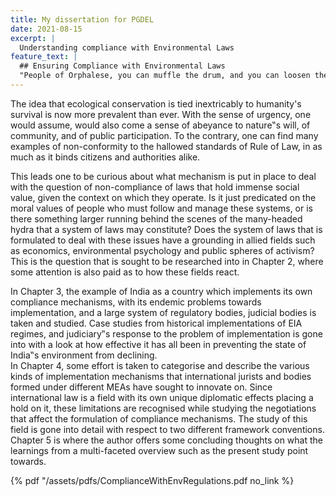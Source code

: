 ```yaml
---
title: My dissertation for PGDEL
date: 2021-08-15
excerpt: |
  Understanding compliance with Environmental Laws 
feature_text: |
  ## Ensuring Compliance with Environmental Laws
  "People of Orphalese, you can muffle the drum, and you can loosen the strings of the lyre, but who shall command the skylark not to sing?” -Kahlil Gibran, The Prophet (On Laws)
---
```


The idea that ecological conservation is tied inextricably to humanity's survival is now more
prevalent than ever. With the sense of urgency, one would assume, would also come a sense
of abeyance to nature‟s will, of community, and of public participation. To the contrary, one
can find many examples of non-conformity to the hallowed standards of Rule of Law, in as
much as it binds citizens and authorities alike.

This leads one to be curious about what mechanism is put in place to deal with the question
of non-compliance of laws that hold immense social value, given the context on which they
operate. Is it just predicated on the moral values of people who must follow and manage these
systems, or is there something larger running behind the scenes of the many-headed hydra
that a system of laws may constitute? Does the system of laws that is formulated to deal with
these issues have a grounding in allied fields such as economics, environmental psychology
and public spheres of activism? This is the question that is sought to be researched into in
Chapter 2, where some attention is also paid as to how these fields react.

<!-- more -->

In Chapter 3, the example of India as a country which implements its own compliance mechanisms, with its endemic problems towards implementation, and a large system of regulatory bodies, judicial bodies is taken and studied. Case studies from historical implementations of EIA regimes, and judiciary‟s response to the problem of implementation is gone into with a look at how effective it has all been in preventing the state of India‟s
environment from declining.<br>
In Chapter 4, some effort is taken to categorise and describe the various kinds of implementation mechanisms that international jurists and bodies formed under different
MEAs have sought to innovate on. Since international law is a field with its own unique
diplomatic effects placing a hold on it, these limitations are recognised while studying the
negotiations that affect the formulation of compliance mechanisms. The study of this field is
gone into detail with respect to two different framework conventions.
Chapter 5 is where the author offers some concluding thoughts on what the learnings from a
multi-faceted overview such as the present study point towards.


{% pdf "/assets/pdfs/ComplianceWithEnvRegulations.pdf no_link %}
